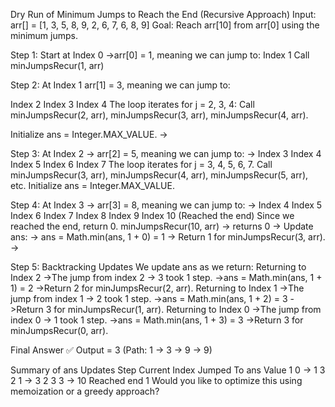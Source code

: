 Dry Run of Minimum Jumps to Reach the End (Recursive Approach)
Input:
arr[] = [1, 3, 5, 8, 9, 2, 6, 7, 6, 8, 9]
Goal: Reach arr[10] from arr[0] using the minimum jumps.

Step 1: Start at Index 0
->arr[0] = 1, meaning we can jump to: 
Index 1
Call minJumpsRecur(1, arr) 

Step 2: At Index 1
arr[1] = 3, meaning we can jump to:

Index 2
Index 3
Index 4
The loop iterates for j = 2, 3, 4:
Call minJumpsRecur(2, arr), minJumpsRecur(3, arr), minJumpsRecur(4, arr).

Initialize ans = Integer.MAX_VALUE.
->

Step 3: At Index 2
->
arr[2] = 5, meaning we can jump to:
->
Index 3
Index 4
Index 5
Index 6
Index 7
The loop iterates for j = 3, 4, 5, 6, 7.
Call minJumpsRecur(3, arr), minJumpsRecur(4, arr), minJumpsRecur(5, arr), etc.
Initialize ans = Integer.MAX_VALUE.


Step 4: At Index 3
->
arr[3] = 8, meaning we can jump to:
->
Index 4
Index 5
Index 6
Index 7
Index 8
Index 9
Index 10 (Reached the end)
Since we reached the end, return 0.
minJumpsRecur(10, arr) → returns 0
->
Update ans:
->
ans = Math.min(ans, 1 + 0) = 1
->
Return 1 for minJumpsRecur(3, arr).
->

Step 5: Backtracking Updates
We update ans as we return:
Returning to Index 2
->The jump from index 2 → 3 took 1 step.
->ans = Math.min(ans, 1 + 1) = 2
->Return 2 for minJumpsRecur(2, arr).
Returning to Index 1
->The jump from index 1 → 2 took 1 step.
->ans = Math.min(ans, 1 + 2) = 3
->Return 3 for minJumpsRecur(1, arr).
Returning to Index 0
->The jump from index 0 → 1 took 1 step.
->ans = Math.min(ans, 1 + 3) = 3
->Return 3 for minJumpsRecur(0, arr).

Final Answer
✅ Output = 3 (Path: 1 → 3 → 9 → 9)

Summary of ans Updates
Step	Current Index	Jumped To	ans Value
1	0 → 1		3
2	1 → 3		2
3	3 → 10	Reached end	1
Would you like to optimize this using memoization or a greedy approach?

